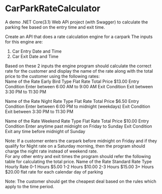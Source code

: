 # CarParkRateCalculator
A demo .NET Core(3.1) Web APi project (with Swagger) to calculate the parking fee based on the entry time and exit time.

Create an API that does a rate calculation engine for a carpark 
 The inputs for this engine are:    
1. Car Entry Date and Time 
2. Car Exit Date and Time 
 
Based on these 2 inputs the engine program should calculate the correct rate for the customer and display the name of the rate along with the total price to the customer using the following rates:  
Name of the Rate	Early Bird
Type	Flat Rate
Total Price	$13.00
Entry Condition	Enter between 6:00 AM to 9:00 AM
Exit Condition	Exit between 3:30 PM to 11:30 PM

Name of the Rate	Night Rate
Type	Flat Rate
Total Price	$6.50
Entry Condition	Enter between 6:00 PM to midnight (weekdays)
Exit Condition	Exit between 3:30 PM to 11:30 PM

Name of the Rate	Weekend Rate
Type	Flat Rate
Total Price	$10.00
Entry Condition	Enter anytime past midnight on Friday to Sunday
Exit Condition	Exit any time before midnight of Sunday

Note: If a customer enters the carpark before midnight on Friday and if they qualify for Night rate on a Saturday morning, then the program should charge the night rate instead of weekend rate.  
For any other entry and exit times the program should refer the following table for calculating the total price. 
Name of the Rate	Standard Rate
Type	Hourly Rate
0-1 Hours	$5.00
1-2 Hours	$10.00
2-3 Hours	$15.00
3+ Hours	$20.00 flat rate for each calendar day of parking

Note: The customer should get the cheapest deal based on the rules which apply to the time period.

